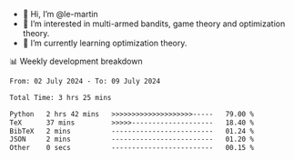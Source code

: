 - 👋 Hi, I’m @le-martin
- 👀 I’m interested in multi-armed bandits, game theory and optimization theory.
- 🌱 I’m currently learning optimization theory.
<!---- 💞️ I’m looking to collaborate on ...
- 📫 How to reach me ...-->

<!---
Tutorial for using WakaTime stats in GitHub profile: https://github.com/athul/waka-readme
-->

📊 Weekly development breakdown
<!--START_SECTION:waka-->

```txt
From: 02 July 2024 - To: 09 July 2024

Total Time: 3 hrs 25 mins

Python   2 hrs 42 mins   >>>>>>>>>>>>>>>>>>>>-----   79.00 %
TeX      37 mins         >>>>>--------------------   18.40 %
BibTeX   2 mins          -------------------------   01.24 %
JSON     2 mins          -------------------------   01.20 %
Other    0 secs          -------------------------   00.15 %
```

<!--END_SECTION:waka-->

<!---
le-martin/le-martin is a ✨ special ✨ repository because its `README.md` (this file) appears on your GitHub profile.
You can click the Preview link to take a look at your changes.
--->
